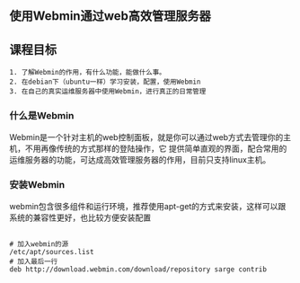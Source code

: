 使用Webmin通过web高效管理服务器
--------------------------------


## 课程目标

```
1. 了解Webmin的作用，有什么功能，能做什么事。
2. 在debian下（ubuntu一样）学习安装，配置，使用Webmin
3. 在自己的真实运维服务器中使用Webmin，进行真正的日常管理
```



### 什么是Webmin

Webmin是一个针对主机的web控制面板，就是你可以通过web方式去管理你的主机，不用再像传统的方式那样的登陆操作，它
提供简单直观的界面，配合常用的运维服务器的功能，可达成高效管理服务器的作用，目前只支持linux主机。



### 安装Webmin
webmin包含很多组件和运行环境，推荐使用apt-get的方式来安装，这样可以跟系统的兼容性更好，也比较方便安装配置

```shell

# 加入webmin的源
/etc/apt/sources.list
# 加入最后一行
deb http://download.webmin.com/download/repository sarge contrib


```









